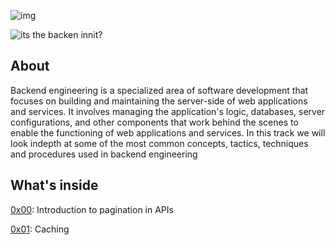 ![img](https://assets.imaginablefutures.com/media/images/ALX_Logo.max-200x150.png)

![its the backen innit?](https://media0.giphy.com/media/ZxO4lQZw67O9DGZr8o/200w.webp?cid=ecf05e47wjorevnevlwikpv6h5yl257hc2rfdvu2gu2x4doz&ep=v1_gifs_search&rid=200w.webp&ct=g)

## About
Backend engineering is a specialized area of software development that focuses on building and maintaining the server-side of web applications and services. It involves managing the application's logic, databases, server configurations, and other components that work behind the scenes to enable the functioning of web applications and services. In this track we will look indepth at some of the most common concepts, tactics, techniques and procedures used in backend engineering

## What's inside

[0x00](0x00-pagination): Introduction to pagination in APIs

[0x01](0x01-caching): Caching
